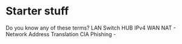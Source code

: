 # Starter stuff

Do you know any of these terms?
LAN
Switch
HUB
IPv4
WAN
NAT - Network Address Translation
CIA
Phishing - 